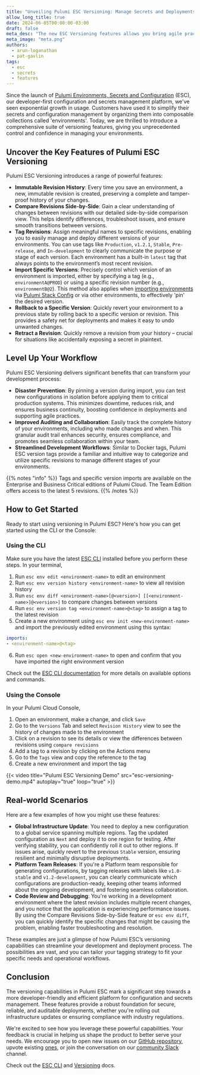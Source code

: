 ```yaml
---
title: "Unveiling Pulumi ESC Versioning: Manage Secrets and Deployments with Confidence"
allow_long_title: true
date: 2024-06-05T00:00:00-03:00
draft: false
meta_desc: "The new ESC Versioning features allows you bring agile practices to your secrets and configuration management, and streamline deployments"
meta_image: "meta.png"
authors:
  - arun-loganathan
  - pat-gavlin
tags:
  - esc
  - secrets
  - features
---
```


Since the launch of [Pulumi Environments, Secrets and Configuration]((/product/esc)) (ESC), our developer-first configuration and secrets management platform, we've seen exponential growth in usage. Customers have used it to simplify their secrets and configuration management by organizing them into composable collections called 'environments'. Today, we are thrilled to introduce a comprehensive suite of versioning features, giving you unprecedented control and confidence in managing your environments.

<!--more-->

## Uncover the Key Features of Pulumi ESC Versioning

Pulumi ESC Versioning introduces a range of powerful features:

- **Immutable Revision History**: Every time you save an environment, a new, immutable revision is created, preserving a complete and tamper-proof history of your changes.
- **Compare Revisions Side-by-Side**: Gain a clear understanding of changes between revisions with our detailed side-by-side comparison view. This helps identify differences, troubleshoot issues, and ensure smooth transitions between versions.
- **Tag Revisions**: Assign meaningful names to specific revisions, enabling you to easily manage and deploy different versions of your environments. You can use tags like `Production`, `v1.2.1`, `Stable`, `Pre-release`, and `In-development` to clearly communicate the purpose or stage of each version. Each environment has a built-in `latest` tag that always points to the environment’s most recent revision.
- **Import Specific Versions**: Precisely control which version of an environment is imported, either by specifying a tag (e.g., `environmentA@PROD`) or using a specific revision number (e.g., `environmentB@2`). This method also applies when [importing environments](/docs/esc/environments/#importing-other-environments) via [Pulumi Stack Config](/docs/esc/environments/#importing-other-environments) or via other environments, to effectively 'pin' the desired version. 
- **Rollback to a Specific Version**: Quickly revert your environment to a previous state by rolling back to a specific version or revision. This provides a safety net for deployments and makes it easy to undo unwanted changes.
- **Retract a Revision**: Quickly remove a revision from your history – crucial for situations like accidentally exposing a secret in plaintext.

## Level Up Your Workflow

Pulumi ESC Versioning delivers significant benefits that can transform your development process:

- **Disaster Prevention**: By pinning a version during import, you can test new configurations in isolation before applying them to critical production systems. This minimizes downtime, reduces risk, and ensures business continuity, boosting confidence in deployments and supporting agile practices.
- **Improved Auditing and Collaboration**: Easily track the complete history of your environments, including who made changes and when. This granular audit trail enhances security, ensures compliance, and promotes seamless collaboration within your team.
- **Streamlined Development Workflows**: Similar to Docker tags, Pulumi ESC version tags provide a familiar and intuitive way to categorize and utilize specific revisions to manage different stages of your environments.

{{% notes "info" %}}
Tags and specific version imports are available on the Enterprise and Business Critical editions of Pulumi Cloud. The Team Edition offers access to the latest 5 revisions.
{{% /notes %}}

## How to Get Started

Ready to start using versioning in Pulumi ESC? Here's how you can get started using the CLI or the Console:

### Using the CLI

Make sure you have the latest [ESC CLI](/docs/install/esc/) installed before you perform these steps. In your terminal, 

1. Run `esc env edit <environment-name>` to edit an environment
2. Run `esc env version history <environment-name>` to view all revision history
3. Run `esc env diff <environment-name>[@<version>] [[<environment-name>]@<version>]` to compare changes between versions
4. Run `esc env version tag <environment-name>@<tag>` to assign a tag to the latest revision
5.  Create a new environment using `esc env init <new-environment-name>` and import the previously edited environment using this syntax:
```yaml
imports:
- <environment-name>@<tag>
```
6. Run `esc open <new-environment-name>` to open and confirm that you have imported the right environment version

Check out the [ESC CLI documentation](/docs/esc-cli/) for more details on available options and commands.

### Using the Console

In your Pulumi Cloud Console,

1. Open an environment, make a change, and click `Save`
2. Go to the `Versions` Tab and select `Revision History` view to see the history of changes made to the environment
3. Click on a revision to see its details or view the differences between revisions using `compare revisions`
4. Add a tag to a revision by clicking on the Actions menu
5. Go to the `Tags` view and copy the reference to the tag
6. Create a new environment and import the tag

{{< video title="Pulumi ESC Versioning Demo" src="esc-versioning-demo.mp4" autoplay="true" loop="true" >}}

## Real-world Scenarios
Here are a few examples of how you might use these features:

- **Global Infrastructure Update**: You need to deploy a new configuration to a global service spanning multiple regions. Tag the updated configuration as `Next` and deploy it to one region for testing. After verifying stability, you can confidently roll it out to other regions. If issues arise, quickly revert to the previous `Stable` version, ensuring resilient and minimally disruptive deployments.
- **Platform Team Releases**: If you're a Platform team responsible for generating configurations, by tagging releases with labels like `v1.0-stable` and `v1.2-development`, you can clearly communicate which configurations are production-ready, keeping other teams informed about the ongoing development, and fostering seamless collaboration.
- **Code Review and Debugging**: You're working in a development environment where the latest revision includes multiple recent changes, and you notice that the application is experiencing performance issues. By using the Compare Revisions Side-by-Side feature or `esc env diff`, you can quickly identify the specific changes that might be causing the problem, enabling faster troubleshooting and resolution.

These examples are just a glimpse of how Pulumi ESC’s versioning capabilities can streamline your development and deployment process. The possibilities are vast, and you can tailor your tagging strategy to fit your specific needs and operational workflows.

## Conclusion

The versioning capabilities in Pulumi ESC mark a significant step towards a more developer-friendly and efficient platform for configuration and secrets management. These features provide a robust foundation for secure, reliable, and auditable deployments, whether you're rolling out infrastructure updates or ensuring compliance with industry regulations.

We're excited to see how you leverage these powerful capabilities. Your feedback is crucial in helping us shape the product to better serve your needs. We encourage you to open new issues on our [GitHub repository](https://github.com/pulumi/esc/issues/new/choose), upvote existing [ones](https://github.com/pulumi/esc/issues), or join the conversation on our [community Slack](https://slack.pulumi.com/) channel.

Check out the [ESC CLI](/docs/esc-cli/) and [Versioning](/docs/esc/environments/#versioning-environments) docs. 